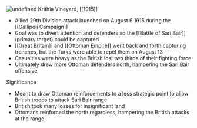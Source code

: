 
![undefined](https://upload.wikimedia.org/wikipedia/commons/4/43/MapHellesWarZoneGallipoli1915.jpg)
Krithia Vineyard, [[1915]]

- Allied 29th Division attack launched on August 6 1915 during the [[Gallipoli Campaign]] 
- Goal was to divert attention and defenders so the [[Battle of Sari Bair]] (primary target) could be captured
- [[Great Britain]] and [[Ottoman Empire]] went back and forth capturing trenches, but the Turks were able to repel them on August 13
- Casualties were heavy as the British lost two thirds of their fighting force
- Ultimately drew more Ottoman defenders north, hampering the Sari Bair offensive

Significance
- Meant to draw Ottoman reinforcements to a less strategic point to allow British troops to attack Sari Bair range
- British took many losses for insignificant land
- Ottomans reinforced the north regardless, hampering the British attacks at the range